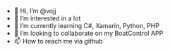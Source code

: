 - 👋 Hi, I’m @vojj
- 👀 I’m interested in a lot
- 🌱 I’m currently learning C#, Xamarin, Python, PHP
- 💞️ I’m looking to collaborate on my BoatControl APP
- 📫 How to reach me via github
